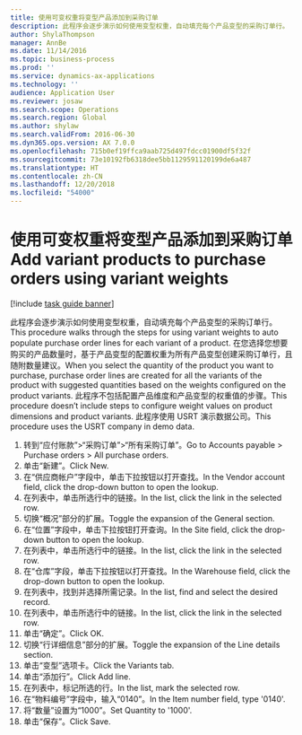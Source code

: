 ```yaml
---
title: 使用可变权重将变型产品添加到采购订单
description: 此程序会逐步演示如何使用变型权重，自动填充每个产品变型的采购订单行。
author: ShylaThompson
manager: AnnBe
ms.date: 11/14/2016
ms.topic: business-process
ms.prod: ''
ms.service: dynamics-ax-applications
ms.technology: ''
audience: Application User
ms.reviewer: josaw
ms.search.scope: Operations
ms.search.region: Global
ms.author: shylaw
ms.search.validFrom: 2016-06-30
ms.dyn365.ops.version: AX 7.0.0
ms.openlocfilehash: 715b0ef19ffca9aab725d497fdcc01900df5f32f
ms.sourcegitcommit: 73e10192fb6318dee5bb1129591120199de6a487
ms.translationtype: HT
ms.contentlocale: zh-CN
ms.lasthandoff: 12/20/2018
ms.locfileid: "54000"
---
```

# <a name="add-variant-products-to-purchase-orders-using-variant-weights"></a><span data-ttu-id="b5293-103">使用可变权重将变型产品添加到采购订单</span><span class="sxs-lookup"><span data-stu-id="b5293-103">Add variant products to purchase orders using variant weights</span></span>

[!include [task guide banner](../../includes/task-guide-banner.md)]

<span data-ttu-id="b5293-104">此程序会逐步演示如何使用变型权重，自动填充每个产品变型的采购订单行。</span><span class="sxs-lookup"><span data-stu-id="b5293-104">This procedure walks through the steps for using variant weights to auto populate purchase order lines for each variant of a product.</span></span> <span data-ttu-id="b5293-105">在您选择您想要购买的产品数量时，基于产品变型的配置权重为所有产品变型创建采购订单行，且随附数量建议。</span><span class="sxs-lookup"><span data-stu-id="b5293-105">When you select the quantity of the product you want to purchase, purchase order lines are created for all the variants of the product with suggested quantities based on the weights configured on the product variants.</span></span> <span data-ttu-id="b5293-106">此程序不包括配置产品维度和产品变型的权重值的步骤。</span><span class="sxs-lookup"><span data-stu-id="b5293-106">This procedure doesn’t include steps to configure weight values on product dimensions and product variants.</span></span> <span data-ttu-id="b5293-107">此程序使用 USRT 演示数据公司。</span><span class="sxs-lookup"><span data-stu-id="b5293-107">This procedure uses the USRT company in demo data.</span></span>

1. <span data-ttu-id="b5293-108">转到“应付账款”>“采购订单”>“所有采购订单”。</span><span class="sxs-lookup"><span data-stu-id="b5293-108">Go to Accounts payable > Purchase orders > All purchase orders.</span></span>
2. <span data-ttu-id="b5293-109">单击“新建”。</span><span class="sxs-lookup"><span data-stu-id="b5293-109">Click New.</span></span>
3. <span data-ttu-id="b5293-110">在“供应商帐户”字段中，单击下拉按钮以打开查找。</span><span class="sxs-lookup"><span data-stu-id="b5293-110">In the Vendor account field, click the drop-down button to open the lookup.</span></span>
4. <span data-ttu-id="b5293-111">在列表中，单击所选行中的链接。</span><span class="sxs-lookup"><span data-stu-id="b5293-111">In the list, click the link in the selected row.</span></span>
5. <span data-ttu-id="b5293-112">切换“概况”部分的扩展。</span><span class="sxs-lookup"><span data-stu-id="b5293-112">Toggle the expansion of the General section.</span></span>
6. <span data-ttu-id="b5293-113">在“位置”字段中，单击下拉按钮打开查询。</span><span class="sxs-lookup"><span data-stu-id="b5293-113">In the Site field, click the drop-down button to open the lookup.</span></span>
7. <span data-ttu-id="b5293-114">在列表中，单击所选行中的链接。</span><span class="sxs-lookup"><span data-stu-id="b5293-114">In the list, click the link in the selected row.</span></span>
8. <span data-ttu-id="b5293-115">在“仓库”字段，单击下拉按钮以打开查找。</span><span class="sxs-lookup"><span data-stu-id="b5293-115">In the Warehouse field, click the drop-down button to open the lookup.</span></span>
9. <span data-ttu-id="b5293-116">在列表中，找到并选择所需记录。</span><span class="sxs-lookup"><span data-stu-id="b5293-116">In the list, find and select the desired record.</span></span>
10. <span data-ttu-id="b5293-117">在列表中，单击所选行中的链接。</span><span class="sxs-lookup"><span data-stu-id="b5293-117">In the list, click the link in the selected row.</span></span>
11. <span data-ttu-id="b5293-118">单击“确定”。</span><span class="sxs-lookup"><span data-stu-id="b5293-118">Click OK.</span></span>
12. <span data-ttu-id="b5293-119">切换“行详细信息”部分的扩展。</span><span class="sxs-lookup"><span data-stu-id="b5293-119">Toggle the expansion of the Line details section.</span></span>
13. <span data-ttu-id="b5293-120">单击“变型”选项卡。</span><span class="sxs-lookup"><span data-stu-id="b5293-120">Click the Variants tab.</span></span>
14. <span data-ttu-id="b5293-121">单击“添加行”。</span><span class="sxs-lookup"><span data-stu-id="b5293-121">Click Add line.</span></span>
15. <span data-ttu-id="b5293-122">在列表中，标记所选的行。</span><span class="sxs-lookup"><span data-stu-id="b5293-122">In the list, mark the selected row.</span></span>
16. <span data-ttu-id="b5293-123">在“物料编号”字段中，输入“0140”。</span><span class="sxs-lookup"><span data-stu-id="b5293-123">In the Item number field, type '0140'.</span></span>
17. <span data-ttu-id="b5293-124">将“数量”设置为“1000”。</span><span class="sxs-lookup"><span data-stu-id="b5293-124">Set Quantity to '1000'.</span></span>
18. <span data-ttu-id="b5293-125">单击“保存”。</span><span class="sxs-lookup"><span data-stu-id="b5293-125">Click Save.</span></span>

